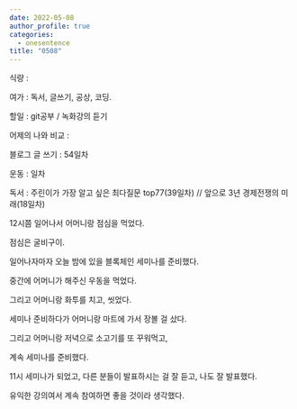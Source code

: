 ```yaml
---
date: 2022-05-08
author_profile: true
categories:
  - onesentence
title: "0508"
---
```


식량 : 

여가 : 독서, 글쓰기, 공상, 코딩.

할일 : git공부 / 녹화강의 듣기

어제의 나와 비교 : 


블로그 글 쓰기 : 54일차

운동 : 일차

독서 : 주린이가 가장 알고 싶은 최다질문 top77(39일차)  // 앞으로 3년 경제전쟁의 미래(18일차)


12시쯤 일어나서 어머니랑 점심을 먹었다.

점심은 굴비구이.

일어나자마자 오늘 밤에 있을 블록체인 세미나를 준비했다.

중간에 어머니가 해주신 우동을 먹었다.

그리고 어머니랑 화투를 치고, 씻었다.

세미나 준비하다가 어머니랑 마트에 가서 장볼 걸 샀다.

그리고 어머니랑 저녁으로 소고기를 또 꾸워먹고,

계속 세미나를 준비했다.

11시 세미나가 되었고, 다른 분들이 발표하시는 걸 잘 듣고, 나도 잘 발표했다.

유익한 강의여서 계속 참여하면 좋을 것이라 생각했다.
